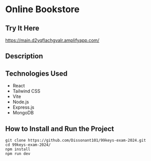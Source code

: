 # Online Bookstore

## Try It Here

https://main.d2yqflachgvalr.amplifyapp.com/

## Description



## Technologies Used

- React
- Tailwind CSS
- Vite
- Node.js
- Express.js
- MongoDB

## How to Install and Run the Project

```shell
git clone https://github.com/Dissonant101/99keys-exam-2024.git
cd 99keys-exam-2024/
npm install
npm run dev
```
